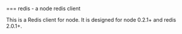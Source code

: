 === redis - a node redis client

This is a Redis client for node.  It is designed for node 0.2.1+ and redis 2.0.1+.
